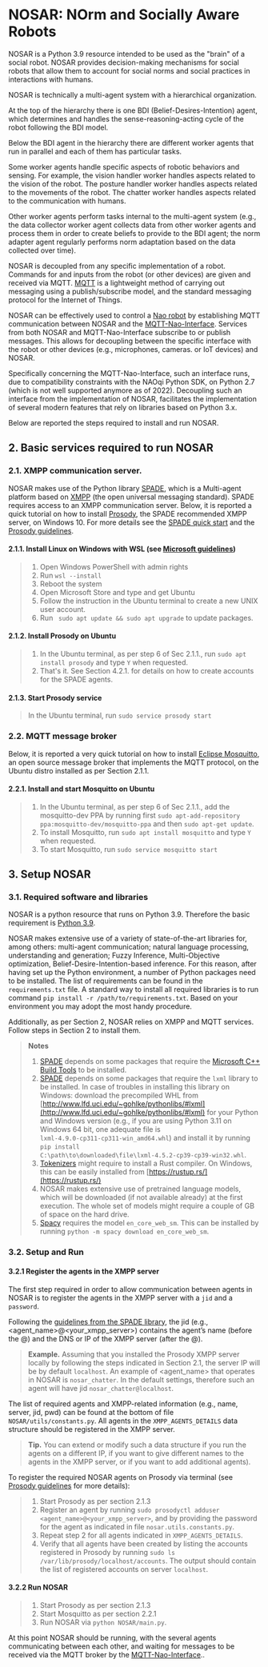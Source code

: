 # NOSAR: NOrm and Socially Aware Robots
NOSAR is a Python 3.9 resource intended to be used as the "brain" of a social robot. 
NOSAR provides decision-making mechanisms for social robots that allow them to account for social norms and social practices in interactions with humans.

NOSAR is technically a multi-agent system with a hierarchical organization. 

At the top of the hierarchy there is one BDI (Belief-Desires-Intention) agent, which determines and handles the sense-reasoning-acting cycle of the robot following the BDI model.

Below the BDI agent in the hierarchy there are different worker agents that run in parallel and each of them has particular tasks.

Some worker agents handle specific aspects of robotic behaviors and sensing.
For example, the vision handler worker handles aspects related to the vision of the robot.
The posture handler worker handles aspects related to the movements of the robot.
The chatter worker handles aspects related to the communication with humans.

Other worker agents perform tasks internal to the multi-agent system (e.g., the data collector worker agent collects data from other worker agents and process them in order to create beliefs to provide to the BDI agent; the norm adapter agent regularly performs norm adaptation based on the data collected over time).

NOSAR is decoupled from any specific implementation of a robot. 
Commands for and inputs from the robot (or other devices) are given and received via MQTT. [MQTT](https://en.wikipedia.org/wiki/MQTT) is a lightweight method of carrying out messaging using a publish/subscribe model, and the standard messaging protocol for the Internet of Things.

NOSAR can be effectively used to control a [Nao robot](https://www.aldebaran.com/en/nao) by establishing MQTT communication between NOSAR and the [MQTT-Nao-Interface](https://github.com/dellannadavide/MQTT-Nao-Interface).
Services from both NOSAR and MQTT-Nao-Interface subscribe to or publish messages.
This allows for decoupling between the specific interface with the robot or other devices (e.g., microphones, cameras. or IoT devices) and NOSAR. 

Specifically concerning the MQTT-Nao-Interface, such an interface runs, due to compatibility constraints with the NAOqi Python SDK, on Python 2.7 (which is not well supported anymore as of 2022). 
Decoupling such an interface from the implementation of NOSAR, facilitates the implementation of several modern features that rely on libraries based on Python 3.x.


Below are reported the steps required to install and run NOSAR.

## 2. Basic services required to run NOSAR
### 2.1. XMPP communication server.
NOSAR makes use of the Python library [SPADE](https://spade-mas.readthedocs.io/en/latest/readme.html), which is a Multi-agent platform based on [XMPP](https://xmpp.org/) (the open universal messaging standard). SPADE requires access to an XMPP communication server. 
Below, it is reported a quick tutorial on how to install [Prosody](https://prosody.im/), the SPADE recommended XMPP server, on Windows 10. 
For more details see the [SPADE quick start](https://spade-mas.readthedocs.io/en/latest/usage.html) and the [Prosody guidelines](https://prosody.im/download/start#windows).
#### 2.1.1. Install Linux on Windows with WSL (see [Microsoft guidelines](https://learn.microsoft.com/en-us/windows/wsl/install))
>1. Open Windows PowerShell with admin rights
>2. Run ``` wsl --install ```
>3. Reboot the system 
>4. Open Microsoft Store and type and get Ubuntu
>5. Follow the instruction in the Ubuntu terminal to create a new UNIX user account.
>6. Run ``` sudo apt update && sudo apt upgrade```  to update packages.
#### 2.1.2. Install Prosody on Ubuntu
>1. In the Ubuntu terminal, as per step 6 of Sec 2.1.1., run ``` sudo apt install prosody ``` and type ```Y``` when requested.
>2. That's it. See Section 4.2.1. for details on how to create accounts for the SPADE agents.
#### 2.1.3. Start Prosody service
>In the Ubuntu terminal, run ``` sudo service prosody start ```

### 2.2. MQTT message broker
Below, it is reported a very quick tutorial on how to install [Eclipse Mosquitto](https://mosquitto.org/), an open source message broker that implements the MQTT protocol, on the Ubuntu distro installed as per Section 2.1.1.

#### 2.2.1. Install and start Mosquitto on Ubuntu
>1. In the Ubuntu terminal, as per step 6 of Sec 2.1.1., add the mosquitto-dev PPA by running first ```sudo apt-add-repository ppa:mosquitto-dev/mosquitto-ppa``` and then ```sudo apt-get update```.
>2. To install Mosquitto, run ``` sudo apt install mosquitto ``` and type ```Y``` when requested.
>3. To start Mosquitto, run ``` sudo service mosquitto start ```

## 3. Setup NOSAR
### 3.1. Required software and libraries
NOSAR is a python resource that runs on Python 3.9. Therefore the basic requirement is [Python 3.9](https://www.python.org/downloads/).

NOSAR makes extensive use of a variety of state-of-the-art libraries for, among others: multi-agent communication; natural language processing, understanding and generation; Fuzzy Inference, Multi-Objective optimization, Belief-Desire-Intention-based inference. 
For this reason, after having set up the Python environment, a number of Python packages need to be installed. The list of requirements can be found in the ```requirements.txt``` file.
A standard way to install all required libraries is to run command ```pip install -r /path/to/requirements.txt```. Based on your environment you may adopt the most handy procedure.

Additionally, as per Section 2, NOSAR relies on XMPP and MQTT services. Follow steps in Section 2 to install them.

>**Notes** 
> 1. [SPADE](https://pypi.org/project/spade/) depends on some packages that require the [Microsoft C++ Build Tools](https://visualstudio.microsoft.com/visual-cpp-build-tools/) to be installed.
> 2. [SPADE](https://pypi.org/project/spade/) depends on some packages that require the ```lxml``` library to be installed. In case of troubles in installing this library on Windows: download the precompiled WHL from [http://www.lfd.uci.edu/~gohlke/pythonlibs/#lxml](http://www.lfd.uci.edu/~gohlke/pythonlibs/#lxml) for your Python and Windows version (e.g., if you are using Python 3.11 on Windows 64 bit, one adequate file is ```lxml‑4.9.0‑cp311‑cp311‑win_amd64.whl```) and install it by running ```pip install C:\path\to\downloaded\file\lxml‑4.5.2‑cp39‑cp39‑win32.whl```.
> 3. [Tokenizers](https://pypi.org/project/tokenizers/) might require to install a Rust compiler. On Windows, this can be easily installed from [https://rustup.rs/](https://rustup.rs/)
> 4. NOSAR makes extensive use of pretrained language models, which will be downloaded (if not available already) at the first execution. The whole set of models might require a couple of GB of space on the hard drive.
> 5. [Spacy](https://spacy.io/usage) requires the model ```en_core_web_sm```. This can be installed by running ```python -m spacy download en_core_web_sm```.

### 3.2. Setup and Run
#### 3.2.1 Register the agents in the XMPP server
The first step required in order to allow communication between agents in NOSAR is to register the agents in the XMPP server with a ```jid``` and a ```password```.

Following the [guidelines from the SPADE library](https://spade-mas.readthedocs.io/en/latest/usage.html), the jid (e.g., <agent_name>@<your_xmpp_server>) contains the agent’s name (before the @) and the DNS or IP of the XMPP server (after the @). 

> **Example.** Assuming that you installed the Prosody XMPP server locally by following the steps indicated in Section 2.1, the server IP will be by default ```localhost```.
An example of <agent_name> that operates in NOSAR is ```nosar_chatter```. In the default settings, therefore such an agent will have jid ```nosar_chatter@localhost```.

The list of required agents and XMPP-related information (e.g., name, server, jid, pwd) can be found at the bottom of file ```NOSAR/utils/constants.py```. 
All agents in the ```XMPP_AGENTS_DETAILS``` data structure should be registered in the XMPP server.

> **Tip.** You can extend or modify such a data structure if you run the agents on a different IP, if you want to give different names to the agents in the XMPP server, or if you want to add additional agents).

To register the required NOSAR agents on Prosody via terminal (see [Prosody guidelines](https://prosody.im/doc/creating_accounts) for more details):
>1. Start Prosody as per section 2.1.3
>2. Register an agent by running ```sudo prosodyctl adduser <agent_name>@<your_xmpp_server>```, and by providing the password for the agent as indicated in file ```nosar.utils.constants.py```.
>3. Repeat step 2 for all agents indicated in ```XMPP_AGENTS_DETAILS```.
>4. Verify that all agents have been created by listing the accounts registered in Prosody by running ```sudo ls /var/lib/prosody/localhost/accounts```. The output should contain the list of registered accounts on server ```localhost```.

#### 3.2.2 Run NOSAR
>1. Start Prosody as per section 2.1.3
>2. Start Mosquitto as per section 2.2.1
>3. Run NOSAR via ```python NOSAR/main.py```.

At this point NOSAR should be running, with the several agents communicating between each other, and waiting for messages to be received via the MQTT broker by the [MQTT-Nao-Interface](https://github.com/dellannadavide/MQTT-Nao-Interface)..

